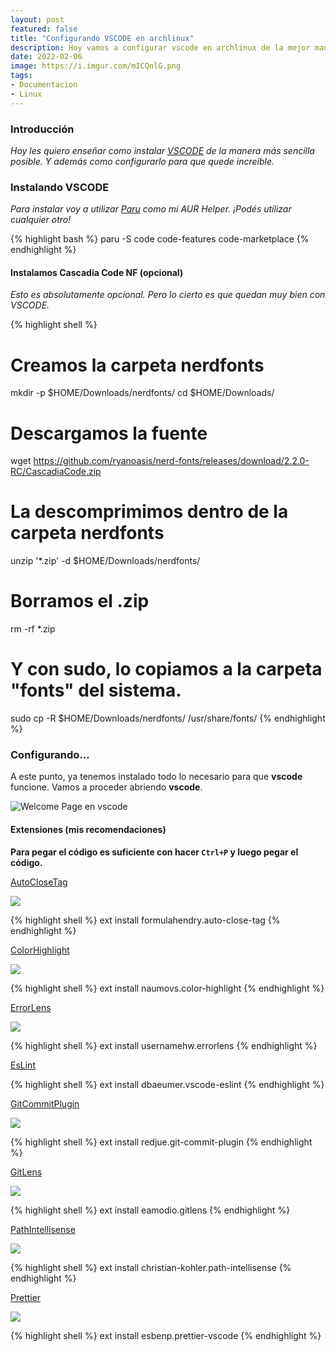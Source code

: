 ```yaml
---
layout: post
featured: false
title: "Configurando VSCODE en archlinux"
description: Hoy vamos a configurar vscode en archlinux de la mejor manera posible. Nos preparamos para el siguiente post!
date: 2022-02-06
image: https://i.imgur.com/mICQnlG.png
tags:
- Documentacion
- Linux
---
```


### Introducción 

_Hoy les quiero enseñar como instalar [VSCODE](https://github.com/microsoft/vscode) de la manera más sencilla posible. Y además como configurarlo para que quede increíble._

### Instalando VSCODE

_Para instalar voy a utilizar [Paru](https://github.com/Morganamilo/paru) como mi AUR Helper. ¡Podés utilizar cualquier otro!_

{% highlight bash %}
paru -S code code-features code-marketplace
{% endhighlight %}

#### Instalamos Cascadia Code NF (opcional)

_Esto es absolutamente opcional. Pero lo cierto es que quedan muy bien con VSCODE._ 

{% highlight shell %}
# Creamos la carpeta nerdfonts
mkdir -p $HOME/Downloads/nerdfonts/
cd $HOME/Downloads/
# Descargamos la fuente 
wget https://github.com/ryanoasis/nerd-fonts/releases/download/2.2.0-RC/CascadiaCode.zip
# La descomprimimos dentro de la carpeta nerdfonts 
unzip '*.zip' -d $HOME/Downloads/nerdfonts/
# Borramos el .zip 
rm -rf *.zip
# Y con sudo, lo copiamos a la carpeta "fonts" del sistema.
sudo cp -R $HOME/Downloads/nerdfonts/ /usr/share/fonts/
{% endhighlight %}

### Configurando...

A este punto, ya tenemos instalado todo lo necesario para que **vscode** funcione.
Vamos a proceder abriendo **vscode**.

![Welcome Page en vscode](https://i.imgur.com/YoJIMbk.png)

#### Extensiones (mis recomendaciones)

**Para pegar el código es suficiente con hacer `Ctrl+P` y luego pegar el código.**

[AutoCloseTag](https://marketplace.visualstudio.com/items?itemName=formulahendry.auto-close-tag)

![](https://github.com/formulahendry/vscode-auto-close-tag/raw/HEAD/images/usage.gif)

{% highlight shell %}
ext install formulahendry.auto-close-tag
{% endhighlight %}

[ColorHighlight](https://marketplace.visualstudio.com/items?itemName=naumovs.color-highlight)

![](https://i.imgur.com/Xtl6NQ4.png)

{% highlight shell %}
ext install naumovs.color-highlight
{% endhighlight %}

[ErrorLens](https://marketplace.visualstudio.com/items?itemName=usernamehw.errorlens)

![](https://raw.githubusercontent.com/usernamehw/vscode-error-lens/master/img/demo.png)

{% highlight shell %}
ext install usernamehw.errorlens
{% endhighlight %}

[EsLint](https://marketplace.visualstudio.com/items?itemName=dbaeumer.vscode-eslint)

{% highlight shell %}
ext install dbaeumer.vscode-eslint
{% endhighlight %}

[GitCommitPlugin](https://marketplace.visualstudio.com/items?itemName=redjue.git-commit-plugin)

![](https://github.com/RedJue/git-commit-plugin/raw/HEAD/assets/open.gif)

{% highlight shell %}
ext install redjue.git-commit-plugin
{% endhighlight %}

[GitLens](https://marketplace.visualstudio.com/items?itemName=eamodio.gitlens)

![](https://raw.githubusercontent.com/eamodio/vscode-gitlens/main/images/docs/revision-navigation.gif)

{% highlight shell %}
ext install eamodio.gitlens
{% endhighlight %}

[PathIntellisense](https://marketplace.visualstudio.com/items?itemName=christian-kohler.path-intellisense)

![](https://i.giphy.com/iaHeUiDeTUZuo.gif)

{% highlight shell %}
ext install christian-kohler.path-intellisense
{% endhighlight %}

[Prettier](https://marketplace.visualstudio.com/items?itemName=esbenp.prettier-vscode)

![](https://i.imgur.com/WB7tnvT.png)

{% highlight shell %}
ext install esbenp.prettier-vscode
{% endhighlight %}

